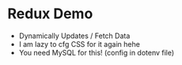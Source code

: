 # Redux Demo

* Dynamically Updates / Fetch Data
* I am lazy to cfg CSS for it again hehe
* You need MySQL for this! (config in dotenv file)
